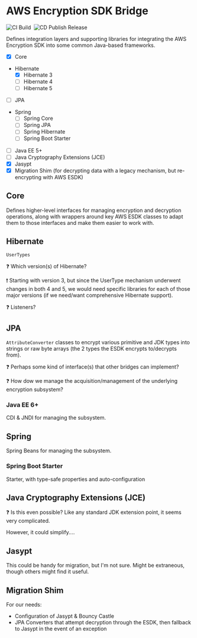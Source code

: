 # AWS Encryption SDK Bridge

![CI Build](https://github.com/CyberScout/aws-crypto-bridge/workflows/CI%20Build/badge.svg)&nbsp;
![CD Publish Release](https://github.com/CyberScout/aws-crypto-bridge/workflows/CD%20Publish%20Release/badge.svg)

Defines integration layers and supporting libraries for integrating the AWS
Encryption SDK into some common Java-based frameworks.

- [x] Core
- Hibernate
    - [x] Hibernate 3
    - [ ] Hibernate 4
    - [ ] Hibernate 5
- [ ] JPA
- Spring
    - [ ] Spring Core
    - [ ] Spring JPA
    - [ ] Spring Hibernate
    - [ ] Spring Boot Starter
- [ ] Java EE 5+
- [ ] Java Cryptography Extensions (JCE)
- [x] Jasypt
- [x] Migration Shim (for decrypting data with a legacy mechanism, but
     re-encrypting with AWS ESDK)

## Core

Defines higher-level interfaces for managing encryption and decryption
operations, along with wrappers around key AWS ESDK classes to adapt them to
those interfaces and make them easier to work with.

## Hibernate

`UserTypes`

:question: Which version(s) of Hibernate?

:exclamation: Starting with version 3, but since the UserType mechanism
underwent changes in both 4 and 5, we would need specific libraries for each of
those major versions (if we need/want comprehensive Hibernate support).

:question: Listeners?

## JPA

`AttributeConverter` classes to encrypt various primitive and JDK types into
strings or raw byte arrays (the 2 types the ESDK encrypts to/decrypts from).

:question: Perhaps some kind of interface(s) that other bridges can implement?

:question: How dow we manage the acquisition/management of the underlying
encryption subsystem?

### Java EE 6+

CDI & JNDI for managing the subsystem.

## Spring

Spring Beans for managing the subsystem.

### Spring Boot Starter

Starter, with type-safe properties and auto-configuration

## Java Cryptography Extensions (JCE)

:question: Is this even possible? Like any standard JDK extension point, it
seems very complicated.

However, it could simplify....

## Jasypt

This could be handy for migration, but I'm not sure. Might be extraneous, though
others might find it useful.

## Migration Shim

For our needs:

- Configuration of Jasypt & Bouncy Castle
- JPA Converters that attempt decryption through the ESDK, then fallback to
  Jasypt in the event of an exception
